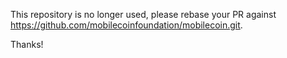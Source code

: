 This repository is no longer used, please rebase your PR against https://github.com/mobilecoinfoundation/mobilecoin.git.

Thanks!
